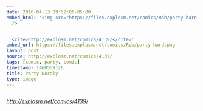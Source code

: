 ```yaml
---
date: 2016-04-13 09:52:06-05:00
embed_html: '<img src="https://files.explosm.net/comics/Rob/party-hard.png" alt=""
  />


  <cite>http://explosm.net/comics/4139/</cite>'
embed_url: https://files.explosm.net/comics/Rob/party-hard.png
layout: post
source: http://explosm.net/comics/4139/
tags: [comic, party, comic]
timestamp: 1460559126
title: Party Hardly
type: image
---
```

<img src="https://files.explosm.net/comics/Rob/party-hard.png" alt="" />

<cite>http://explosm.net/comics/4139/</cite>

